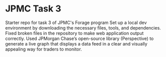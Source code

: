 # JPMC Task 3
Starter repo for task 3 of JPMC's Forage program
Set up a local dev environment by downloading the necessary files, tools, and dependencies.
Fixed broken files in the repository to make web application output correctly.
Used JPMorgan Chase’s open-source library (Perspective) to generate a live graph that displays a data feed in a clear and visually appealing way for traders to monitor.
